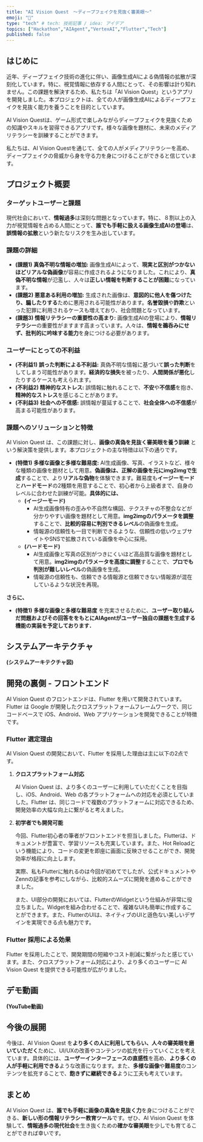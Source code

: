 ```yaml
---
title: "AI Vision Quest　〜ディープフェイクを見抜く審美眼〜"
emoji: "🦁"
type: "tech" # tech: 技術記事 / idea: アイデア
topics: ["Hackathon","AIAgent","VertexAI","Flutter","Tech"]
published: false
---
```


## はじめに

近年、ディープフェイク技術の進化に伴い、画像生成AIによる偽情報の拡散が深刻化しています。特に、視覚情報に依存する人間にとって、その影響は計り知れません。この課題を解決するため、私たちは「AI Vision Quest」というアプリを開発しました。本プロジェクトは、全ての人が画像生成AIによるディープフェイクを見抜く能力を養うことを目的としています。

AI Vision Questは、ゲーム形式で楽しみながらディープフェイクを見抜くための知識やスキルを習得できるアプリです。様々な画像を題材に、未来のメディアリテラシーを訓練することができます。

私たちは、AI Vision Questを通じて、全ての人がメディアリテラシーを高め、ディープフェイクの脅威から身を守る力を身につけることができると信じています。

## プロジェクト概要

### ターゲットユーザーと課題

現代社会において、**情報過多**は深刻な問題となっています。特に、８割以上の入力が視覚情報を占める人間にとって、**誰でも手軽に扱える画像生成AIの登場**は、**誤情報の拡散**という新たなリスクを生み出しています。

### 課題の詳細

- **(課題1) 真偽不明な情報の増加:** 画像生成AIによって、**現実と区別がつかないほどリアルな偽画像**が容易に作成されるようになりました。これにより、**真偽不明な情報**が氾濫し、人々は**正しい情報を判断することが困難**になっています。
- **(課題2) 悪意ある利用の増加:** 生成された画像は、**意図的に他人を傷つけたり、騙したりする**ために悪用される可能性があります。**名誉毀損**や**詐欺**といった犯罪に利用されるケースも増えており、社会問題となっています。
- **(課題3) 情報リテラシーの重要性の高まり:** 画像生成AIの登場により、**情報リテラシー**の重要性がますます高まっています。人々は、**情報を鵜呑みにせず、批判的に吟味する能力**を身につける必要があります。

### ユーザーにとっての不利益

- **(不利益1) 誤った判断による不利益:** 真偽不明な情報に基づいて**誤った判断**をしてしまう可能性があります。**経済的な損失**を被ったり、**人間関係が悪化**したりするケースも考えられます。
- **(不利益2) 精神的なストレス:** 誤情報に触れることで、**不安**や**不信感**を抱き、**精神的なストレス**を感じることがあります。
- **(不利益3) 社会への不信感:** 誤情報が蔓延することで、**社会全体への不信感**が高まる可能性があります。

### 課題へのソリューションと特徴

AI Vision Quest は、この課題に対し、**画像の真偽を見抜く審美眼を養う訓練** という解決策を提供します。本プロジェクトの主な特徴は以下の通りです。

- **(特徴1) 多様な画像と多様な難易度:** AI生成画像、写真、イラストなど、様々な種類の画像を題材として用意。**偽画像は、正解の画像を元にimg2imgで生成**することで、より**リアルな偽物**を体験できます。難易度も**イージーモード**と**ハードモード**の2種類を用意することで、初心者から上級者まで、自身のレベルに合わせた訓練が可能。**具体的には、**
    - **(イージーモード)**
        - AI生成画像特有の歪みや不自然な構図、テクスチャの不整合などが分かりやすい画像を題材として用意。**img2imgのパラメータを調整**することで、**比較的容易に判別できるレベル**の偽画像を生成。
        - 情報源の信頼性も一目で判断できるような、信頼性の低いウェブサイトやSNSで拡散されている画像を中心に採用。
    - **(ハードモード)**
        - AI生成画像と写真の区別がつきにくいほど高品質な画像を題材として用意。**img2imgのパラメータを高度に調整**することで、**プロでも判別が難しいレベル**の偽画像を生成。
        - 情報源の信頼性も、信頼できる情報源と信頼できない情報源が混在しているような状況を再現。

**さらに、**

- **(特徴1) 多様な画像と多様な難易度** を充実させるために、**ユーザー取り組んだ問題およびその回答ををもとにAIAgentがユーザー独自の課題を生成する機能の実装を予定しております．**

## システムアーキテクチャ

**(システムアーキテクチャ図)**

## 開発の裏側 - フロントエンド

AI Vision Quest のフロントエンドは、Flutter を用いて開発されています。Flutter は Google が開発したクロスプラットフォームフレームワークで、同じコードベースで iOS、Android、Web アプリケーションを開発できることが特徴です。

### Flutter 選定理由

AI Vision Quest の開発において、Flutter を採用した理由は主に以下の2点です。

1. **クロスプラットフォーム対応**
    
    AI Vision Quest は、より多くのユーザーに利用していただくことを目指し、iOS、Android、Web の各プラットフォームへの対応を必須としていました。Flutter は、同じコードで複数のプラットフォームに対応できるため、開発効率の大幅な向上に繋がると考えました。
    
2. **初学者でも開発可能**
    
    今回、Flutter初心者の筆者がフロントエンドを担当しました。Flutterは、ドキュメントが豊富で、学習リソースも充実しています。また、Hot Reloadという機能により、コードの変更を即座に画面に反映させることができ、開発効率が格段に向上します。
    
    実際、私もFlutterに触れるのは今回が初めてでしたが、公式ドキュメントやZennの記事を参考にしながら、比較的スムーズに開発を進めることができました。
    
    また、UI部分の開発においては、FlutterのWidgetという仕組みが非常に役立ちました。Widgetを組み合わせることで、複雑なUIも簡単に作成することができます。また、FlutterのUIは、ネイティブのUIと遜色ない美しいデザインを実現できる点も魅力です。
    

### Flutter 採用による効果

Flutter を採用したことで、開発期間の短縮やコスト削減に繋がったと感じています。また、クロスプラットフォーム対応により、より多くのユーザーに AI Vision Quest を提供できる可能性が広がりました。

## デモ動画

**(YouTube動画)**

## 今後の展開

今後は、AI Vision Quest を**より多くの人に利用してもらい、人々の審美眼を磨いていただく**ために、UI/UXの改善やコンテンツの拡充を行っていくことを考えています。具体的には、**ユーザーインターフェースの直感性**を高め、**より多くの人が手軽に利用できる**ような改善になります。また、**多様な画像**や**難易度**のコンテンツを拡充することで、**飽きずに継続できる**ように工夫も考えています。

## まとめ

AI Vision Quest は、**誰でも手軽に画像の真偽を見抜く力**を身につけることができる、**新しい形の情報リテラシー教育ツール**です。ぜひ、AI Vision Quest を体験して、**情報過多の現代社会**を生き抜くための**確かな審美眼**を少しでも育てることができれば幸いです。